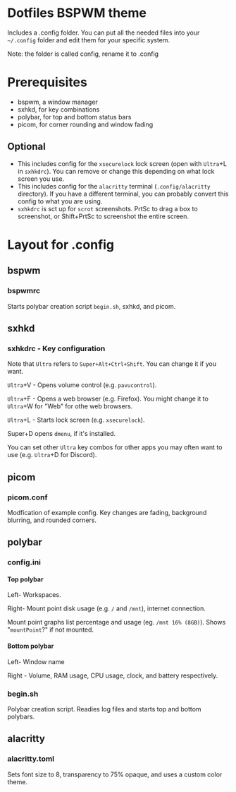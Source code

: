 # Dotfiles BSPWM theme

Includes a .config folder. You can put all the needed files into your `~/.config` folder and edit them for your specific system.

Note: the folder is called config, rename it to .config

# Prerequisites
* bspwm, a window manager
* sxhkd, for key combinations
* polybar, for top and bottom status bars
* picom, for corner rounding and window fading

## Optional
* This includes config for the  `xsecurelock` lock screen
(open with `Ultra`+L in `sxhkdrc`). You can remove or change this depending on what lock screen you use.
* This includes config for the `alacritty` terminal (`.config/alacritty` directory). If you have a different terminal,
you can probably convert this config to what you are using.
* `sxhkdrc` is sct up for `scrot` screenshots. PrtSc to drag a box to screenshot, or Shift+PrtSc to screenshot the entire screen.

# Layout for .config
## bspwm
### bspwmrc
Starts polybar creation script `begin.sh`, sxhkd, and picom.

## sxhkd
### sxhkdrc - Key configuration
Note that `Ultra` refers to `Super+Alt+Ctrl+Shift`. You can change it if you want.

`Ultra`+V - Opens volume control (e.g. `pavucontrol`).

`Ultra`+F - Opens a web browser (e.g. Firefox). You might change it to `Ultra`+W for "Web" for othe web browsers.

`Ultra`+L - Starts lock screen (e.g. `xsecurelock`).

Super+D opens `dmenu`, if it's installed.

You can set other `Ultra` key combos for other apps you may often want to use (e.g. `Ultra`+D for Discord).

## picom
### picom.conf
Modfication of example config. Key changes are fading, background blurring, and rounded corners.

## polybar
### config.ini
#### Top polybar
Left- Workspaces.

Right- Mount point disk usage (e.g. `/` and `/mnt`), internet connection.

Mount point graphs list percentage and usage (eg. `/mnt 16% (8GB)`). Shows "`mountPoint`?" if not mounted.

#### Bottom polybar
Left- Window name

Right - Volume, RAM usage, CPU usage, clock, and battery respectively.
    
### begin.sh
Polybar creation script. Readies log files and starts top and bottom polybars.

## alacritty
### alacritty.toml
Sets font size to 8, transparency to 75% opaque, and uses a custom color theme.
